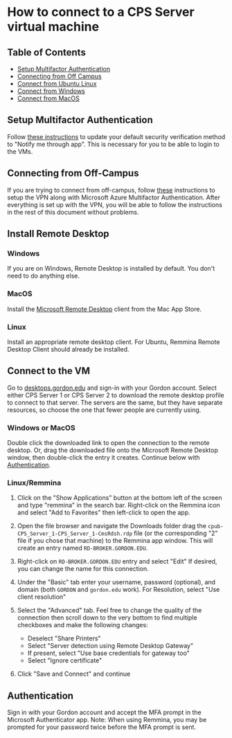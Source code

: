 # How to connect to a CPS Server virtual machine

## Table of Contents
- [Setup Multifactor Authentication](#setup-multifactor-authentication)
- [Connecting from Off Campus](#connecting-from-off-campus)
- [Connect from Ubuntu Linux](#connect-from-ubuntu-linux)
- [Connect from Windows](#connect-from-windows)
- [Connect from MacOS](#connect-from-macos)

## Setup Multifactor Authentication

Follow [these instructions](https://cts.gordon.edu/knowledge/change-mfa/#to-change-your-default-security-verification-method) to update your default security verification method to "Notify me through app". This is necessary for you to be able to login to the VMs.

## Connecting from Off-Campus

If you are trying to connect from off-campus, follow [these](https://cts.gordon.edu/knowledge/gordon-vpn/) instructions to setup the VPN along with Microsoft Azure Multifactor Authentication. After everything is set up with the VPN, you will be able to follow the instructions in the rest of this document without problems.

## Install Remote Desktop

### Windows

If you are on Windows, Remote Desktop is installed by default. You don't need to do anything else.

### MacOS

Install the [Microsoft Remote Desktop](https://apps.apple.com/us/app/microsoft-remote-desktop/id1295203466) client from the Mac App Store.

### Linux

Install an appropriate remote desktop client. For Ubuntu, Remmina Remote Desktop Client should already be installed.
## Connect to the VM

Go to [desktops.gordon.edu](https://desktops.gordon.edu/) and sign-in with your Gordon account. Select either CPS Server 1 or CPS Server 2 to download the remote desktop profile to connect to that server. The servers are the same, but they have separate resources, so choose the one that fewer people are currently using.

### Windows or MacOS

Double click the downloaded link to open the connection to the remote desktop.  Or, drag the downloaded file onto the Microsoft Remote Desktop window, then double-click the entry it creates.  Continue below with [Authentication](#authentication).

### Linux/Remmina

1. Click on the "Show Applications" button at the bottom left of the screen and type "remmina" in the search bar.  Right-click on the Remmina icon and select "Add to Favorites" then left-click to open the app.

1. Open the file browser and navigate the Downloads folder drag the `cpub-CPS_Server_1-CPS_Server_1-CmsRdsh.rdp` file (or the corresponding "2" file if you chose that machine) to the Remmina app window.  This will create an entry named `RD-BROKER.GORDON.EDU`.

1. Right-click on `RD-BROKER.GORDON.EDU` entry and select "Edit"  If desired, you can change the name for this connection.

1. Under the "Basic" tab enter your username, password (optional), and domain (both `GORDON` and `gordon.edu` work).  For Resolution, select "Use client resolution"

1. Select the "Advanced" tab.  Feel free to change the quality of the connection then scroll down to the very bottom to find multiple checkboxes and make the following changes:
   - Deselect "Share Printers"
   - Select "Server detection using Remote Desktop Gateway"
   - If present, select "Use base credentials for gateway too"
   - Select "Ignore certificate"

1. Click "Save and Connect" and continue 

## Authentication

Sign in with your Gordon account and accept the MFA prompt in the Microsoft Authenticator app.  Note: When using Remmina, you may be prompted for your password twice before the MFA prompt is sent.

